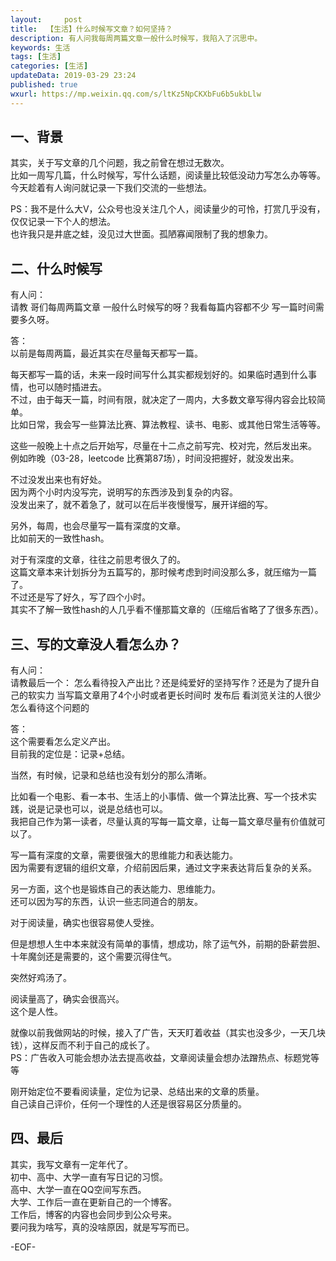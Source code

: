 ```yaml
---   
layout:     post  
title:  【生活】什么时候写文章？如何坚持？  
description: 有人问我每周两篇文章一般什么时候写，我陷入了沉思中。  
keywords: 生活  
tags: [生活]    
categories: [生活]  
updateData: 2019-03-29 23:24   
published: true 
wxurl: https://mp.weixin.qq.com/s/ltKz5NpCKXbFu6b5ukbLlw  
---  
```



## 一、背景  


其实，关于写文章的几个问题，我之前曾在想过无数次。  
比如一周写几篇，什么时候写，写什么话题，阅读量比较低没动力写怎么办等等。  
今天趁着有人询问就记录一下我们交流的一些想法。  


PS：我不是什么大V，公众号也没关注几个人，阅读量少的可怜，打赏几乎没有，仅仅记录一下个人的想法。  
也许我只是井底之蛙，没见过大世面。孤陋寡闻限制了我的想象力。  



## 二、什么时候写  


有人问：  
请教 哥们每周两篇文章 一般什么时候写的呀？我看每篇内容都不少 写一篇时间需要多久呀。  


答：  
以前是每周两篇，最近其实在尽量每天都写一篇。  


每天都写一篇的话，未来一段时间写什么其实都规划好的。如果临时遇到什么事情，也可以随时插进去。  
不过，由于每天一篇，时间有限，就决定了一周内，大多数文章写得内容会比较简单。  
比如日常，我会写一些算法比赛、算法教程、读书、电影、或其他日常生活等等。  


这些一般晚上十点之后开始写，尽量在十二点之前写完、校对完，然后发出来。  
例如昨晚（03-28，leetcode 比赛第87场），时间没把握好，就没发出来。  


不过没发出来也有好处。  
因为两个小时内没写完，说明写的东西涉及到复杂的内容。  
没发出来了，就不着急了，就可以在后半夜慢慢写，展开详细的写。  


另外，每周，也会尽量写一篇有深度的文章。  
比如前天的一致性hash。  


对于有深度的文章，往往之前思考很久了的。  
这篇文章本来计划拆分为五篇写的，那时候考虑到时间没那么多，就压缩为一篇了。  
不过还是写了好久，写了四个小时。  
其实不了解一致性hash的人几乎看不懂那篇文章的（压缩后省略了了很多东西）。  


## 三、写的文章没人看怎么办？  


有人问：  
请教最后一个： 怎么看待投入产出比？还是纯爱好的坚持写作？还是为了提升自己的软实力  当写篇文章用了4个小时或者更长时间时 发布后 看浏览关注的人很少  怎么看待这个问题的  



答：  
这个需要看怎么定义产出。  
目前我的定位是：记录+总结。  


当然，有时候，记录和总结也没有划分的那么清晰。  


比如看一个电影、看一本书、生活上的小事情、做一个算法比赛、写一个技术实践，说是记录也可以，说是总结也可以。  
我把自己作为第一读者，尽量认真的写每一篇文章，让每一篇文章尽量有价值就可以了。  


写一篇有深度的文章，需要很强大的思维能力和表达能力。  
因为需要有逻辑的组织文章，介绍前因后果，通过文字来表达背后复杂的关系。  


另一方面，这个也是锻炼自己的表达能力、思维能力。  
还可以因为写的东西，认识一些志同道合的朋友。  


对于阅读量，确实也很容易使人受挫。  


但是想想人生中本来就没有简单的事情，想成功，除了运气外，前期的卧薪尝胆、十年魔剑还是需要的，这个需要沉得住气。  


突然好鸡汤了。  


阅读量高了，确实会很高兴。  
这个是人性。  


就像以前我做网站的时候，接入了广告，天天盯着收益（其实也没多少，一天几块钱），这样反而不利于自己的成长了。  
PS：广告收入可能会想办法去提高收益，文章阅读量会想办法蹭热点、标题党等等  


刚开始定位不要看阅读量，定位为记录、总结出来的文章的质量。  
自己读自己评价，任何一个理性的人还是很容易区分质量的。  


## 四、最后  


其实，我写文章有一定年代了。  
初中、高中、大学一直有写日记的习惯。  
高中、大学一直在QQ空间写东西。  
大学、工作后一直在更新自己的一个博客。  
工作后，博客的内容也会同步到公众号来。  
要问我为啥写，真的没啥原因，就是写写而已。  


-EOF-  


